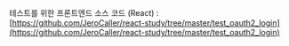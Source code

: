 테스트를 위한 프론트엔드 소스 코드 (React) : [https://github.com/JeroCaller/react-study/tree/master/test_oauth2_login](https://github.com/JeroCaller/react-study/tree/master/test_oauth2_login)